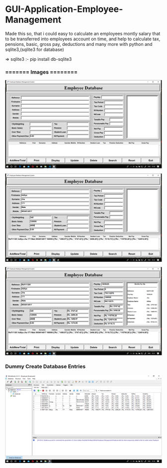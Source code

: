# GUI-Application-Employee-Management
Made this so, that i could easy to calculate an employees montly salary that to be transferred into employees account on time, and help to calculate tax, pensions, basic, gross pay, deductions and many more with python and sqlite3,(sqlite3 for database)

=> sqlite3 :- pip install db-sqlite3 


### ======= Images ========

![alt text](https://github.com/aj14799/GUI-Application-Employee-Management/blob/master/Screenshots/Screenshot%20(235).png)


![alt text](https://github.com/aj14799/GUI-Application-Employee-Management/blob/master/Screenshots/Screenshot%20(237).png)


![alt text](https://github.com/aj14799/GUI-Application-Employee-Management/blob/master/Screenshots/Screenshot%20(236).png)


### Dummy Create Database Entries 

![alt text](https://github.com/aj14799/GUI-Application-Employee-Management/blob/master/Screenshots/Screenshot%20(238).png)
